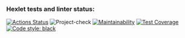 ### Hexlet tests and linter status:
[![Actions Status](https://github.com/tommyqamaz/python-project-lvl2/workflows/hexlet-check/badge.svg)](https://github.com/tommyqamaz/python-project-lvl2/actions)
![Project-check](https://github.com/tommyqamaz/python-project-lvl2/actions/workflows/project-check.yml/badge.svg)
[![Maintainability](https://api.codeclimate.com/v1/badges/cdc4111210f3539c20be/maintainability)](https://codeclimate.com/github/tommyqamaz/python-project-lvl2/maintainability)
[![Test Coverage](https://api.codeclimate.com/v1/badges/cdc4111210f3539c20be/test_coverage)](https://codeclimate.com/github/tommyqamaz/python-project-lvl2/test_coverage)
[![Code style: black](https://img.shields.io/badge/code%20style-black-000000.svg)](https://github.com/psf/black)
